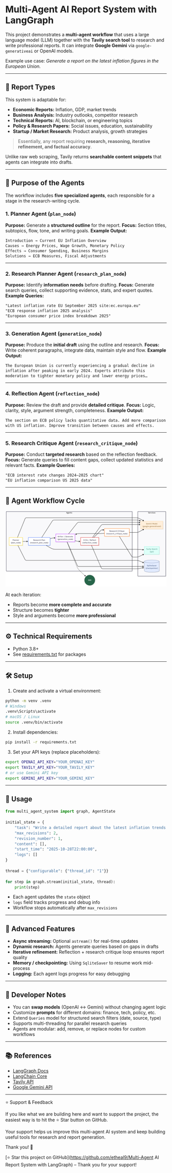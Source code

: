 
# Multi-Agent AI Report System with LangGraph

This project demonstrates a **multi-agent workflow** that uses a large language model (LLM) together with the **Tavily search tool** to research and write professional reports.
It can integrate **Google Gemini** via `google-generativeai` or OpenAI models.

Example use case: *Generate a report on the latest inflation figures in the European Union.*

---

## 📑 Report Types

This system is adaptable for:

* **Economic Reports:** Inflation, GDP, market trends
* **Business Analysis:** Industry outlooks, competitor research
* **Technical Reports:** AI, blockchain, or engineering topics
* **Policy & Research Papers:** Social issues, education, sustainability
* **Startup / Market Research:** Product analysis, growth strategies

> Essentially, any report requiring **research, reasoning, iterative refinement, and factual accuracy**.

Unlike raw web scraping, Tavily returns **searchable content snippets** that agents can integrate into drafts.

---

## 🧠 Purpose of the Agents

The workflow includes **five specialized agents**, each responsible for a stage in the research-writing cycle.

### 1. Planner Agent (`plan_node`)

**Purpose:** Generate a **structured outline** for the report.
**Focus:** Section titles, subtopics, flow, tone, and writing goals.
**Example Output:**

```
Introduction → Current EU Inflation Overview
Causes → Energy Prices, Wage Growth, Monetary Policy
Effects → Consumer Spending, Business Margins
Solutions → ECB Measures, Fiscal Adjustments
```

---

### 2. Research Planner Agent (`research_plan_node`)

**Purpose:** Identify **information needs** before drafting.
**Focus:** Generate search queries, collect supporting evidence, stats, and expert quotes.
**Example Queries:**

```
"Latest inflation rate EU September 2025 site:ec.europa.eu"
"ECB response inflation 2025 analysis"
"European consumer price index breakdown 2025"
```

---

### 3. Generation Agent (`generation_node`)

**Purpose:** Produce the **initial draft** using the outline and research.
**Focus:** Write coherent paragraphs, integrate data, maintain style and flow.
**Example Output:**

```
The European Union is currently experiencing a gradual decline in inflation after peaking in early 2024. Experts attribute this moderation to tighter monetary policy and lower energy prices…
```

---

### 4. Reflection Agent (`reflection_node`)

**Purpose:** Review the draft and provide **detailed critique**.
**Focus:** Logic, clarity, style, argument strength, completeness.
**Example Output:**

```
The section on ECB policy lacks quantitative data. Add more comparison with US inflation. Improve transition between causes and effects.
```

---

### 5. Research Critique Agent (`research_critique_node`)

**Purpose:** Conduct **targeted research** based on the reflection feedback.
**Focus:** Generate queries to fill content gaps, collect updated statistics and relevant facts.
**Example Queries:**

```
"ECB interest rate changes 2024–2025 chart"
"EU inflation comparison US 2025 data"
```

---

## 🔁 Agent Workflow Cycle


![Ai Report workflow](assets/diagram.png)


At each iteration:

* Reports become **more complete and accurate**
* Structure becomes **tighter**
* Style and arguments become **more professional**

---

## ⚙️ Technical Requirements

* Python 3.8+
* See [requirements.txt](requirements.txt) for packages

---

## 🛠 Setup

1. Create and activate a virtual environment:

```bash
python -m venv .venv
# Windows
.venv\Scripts\activate
# macOS / Linux
source .venv/bin/activate
```

2. Install dependencies:

```bash
pip install -r requirements.txt
```

3. Set your API keys (replace placeholders):

```bash
export OPENAI_API_KEY="YOUR_OPENAI_KEY"
export TAVILY_API_KEY="YOUR_TAVILY_KEY"
# or use Gemini API key
export GEMINI_API_KEY="YOUR_GEMINI_KEY"
```

---

## 🧩 Usage

```python
from multi_agent_system import graph, AgentState

initial_state = {
    "task": "Write a detailed report about the latest inflation trends in the European Union.",
    "max_revisions": 2,
    "revision_number": 1,
    "content": [],
    "start_time": "2025-10-28T22:00:00",
    "logs": []
}

thread = {"configurable": {"thread_id": "1"}}

for step in graph.stream(initial_state, thread):
    print(step)
```

* Each agent updates the `state` object
* `logs` field tracks progress and debug info
* Workflow stops automatically after `max_revisions`

---

## 📝 Advanced Features

* **Async streaming:** Optional `astream()` for real-time updates
* **Dynamic research:** Agents generate queries based on gaps in drafts
* **Iterative refinement:** Reflection + research critique loop ensures report quality
* **Memory / checkpointing:** Using `SqliteSaver` to resume work mid-process
* **Logging:** Each agent logs progress for easy debugging

---

## 🔧 Developer Notes

* You can **swap models** (OpenAI ↔ Gemini) without changing agent logic
* Customize **prompts** for different domains: finance, tech, policy, etc.
* Extend `Queries` model for structured search filters (date, source, type)
* Supports multi-threading for parallel research queries
* Agents are modular: add, remove, or replace nodes for custom workflows

---

## 📚 References

* [LangGraph Docs](https://www.langchain.com/langgraph)
* [LangChain Core](https://python.langchain.com/api_reference/core/index.html)
* [Tavily API](https://docs.tavily.com/)
* [Google Gemini API](https://ai.google.dev/gemini-api/docs)

---

⭐ Support & Feedback

If you like what we are building here and want to support the project, the easiest way is to hit the ⭐ Star button on GitHub.

Your support helps us improve this multi-agent AI system and keep building useful tools for research and report generation.

Thank you! 🙏

[⭐ Star this project on GitHub](https://github.com/etheal9/Multi-Agent AI Report System with LangGraph) – Thank you for your support!

